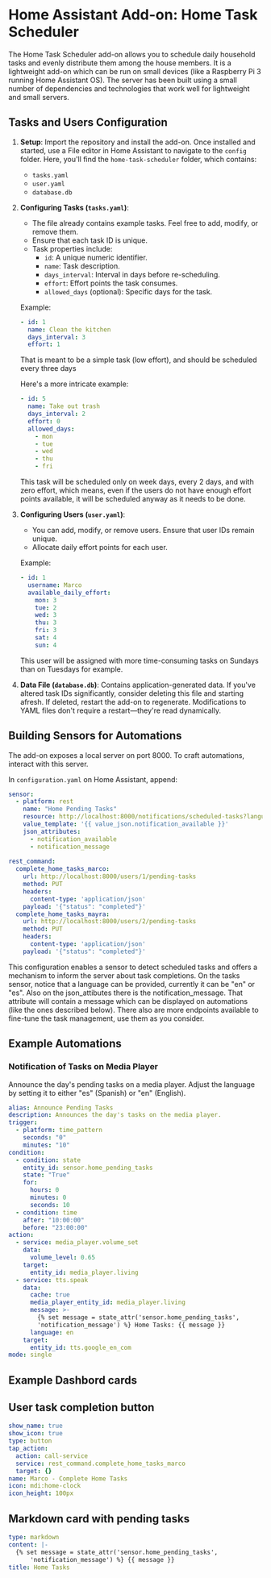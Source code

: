 # Home Assistant Add-on: Home Task Scheduler

The Home Task Scheduler add-on allows you to schedule daily household tasks and evenly distribute them among the house members.
It is a lightweight add-on which can be run on small devices (like a Raspberry Pi 3 running Home Assistant OS). The server has been built using a small number of dependencies and technologies that work well for lightweight and small servers.

## Tasks and Users Configuration

1. **Setup**: Import the repository and install the add-on. Once installed and started, use a File editor in Home Assistant to navigate to the `config` folder. Here, you'll find the `home-task-scheduler` folder, which contains:
    - `tasks.yaml`
    - `user.yaml`
    - `database.db`

2. **Configuring Tasks (`tasks.yaml`)**:
    - The file already contains example tasks. Feel free to add, modify, or remove them.
    - Ensure that each task ID is unique.
    - Task properties include:
        - `id`: A unique numeric identifier.
        - `name`: Task description.
        - `days_interval`: Interval in days before re-scheduling.
        - `effort`: Effort points the task consumes.
        - `allowed_days` (optional): Specific days for the task.

    Example:
    ```yaml
    - id: 1
      name: Clean the kitchen
      days_interval: 3
      effort: 1
    ```
    That is meant to be a simple task (low effort), and should be scheduled every three days

    Here's a more intricate example:
    ```yaml
    - id: 5
      name: Take out trash
      days_interval: 2
      effort: 0
      allowed_days:
        - mon
        - tue
        - wed
        - thu
        - fri
    ```
    This task will be scheduled only on week days, every 2 days, and with zero effort, which means, even if the users do not have enough effort points available, it will be scheduled anyway as it needs to be done.

3. **Configuring Users (`user.yaml`)**:
    - You can add, modify, or remove users. Ensure that user IDs remain unique.
    - Allocate daily effort points for each user.

    Example:
    ```yaml
    - id: 1
      username: Marco
      available_daily_effort:
        mon: 3
        tue: 2
        wed: 3
        thu: 3
        fri: 3
        sat: 4
        sun: 4
    ```
    This user will be assigned with more time-consuming tasks on Sundays than on Tuesdays for example.

4. **Data File (`database.db`)**: Contains application-generated data. If you've altered task IDs significantly, consider deleting this file and starting afresh. If deleted, restart the add-on to regenerate. Modifications to YAML files don't require a restart—they're read dynamically.

## Building Sensors for Automations

The add-on exposes a local server on port 8000. To craft automations, interact with this server.

In `configuration.yaml` on Home Assistant, append:

```yaml
sensor:
  - platform: rest
    name: "Home Pending Tasks"
    resource: http://localhost:8000/notifications/scheduled-tasks?language=en
    value_template: '{{ value_json.notification_available }}'
    json_attributes:
      - notification_available
      - notification_message
      
rest_command:
  complete_home_tasks_marco:
    url: http://localhost:8000/users/1/pending-tasks
    method: PUT
    headers:
      content-type: 'application/json'
    payload: '{"status": "completed"}'
  complete_home_tasks_mayra:
    url: http://localhost:8000/users/2/pending-tasks
    method: PUT
    headers:
      content-type: 'application/json'
    payload: '{"status": "completed"}'
```

This configuration enables a sensor to detect scheduled tasks and offers a mechanism to inform the server about task completions. 
On the tasks sensor, notice that a language can be provided, currently it can be "en" or "es". Also on the json_attibutes there is the notification_message. That attribute will contain a message which can be displayed on automations (like the ones described below). 
There also are more endpoints available to fine-tune the task management, use them as you consider.

## Example Automations

### Notification of Tasks on Media Player

Announce the day's pending tasks on a media player. Adjust the language by setting it to either "es" (Spanish) or "en" (English).

```yaml
alias: Announce Pending Tasks
description: Announces the day's tasks on the media player.
trigger:
  - platform: time_pattern
    seconds: "0"
    minutes: "10"
condition:
  - condition: state
    entity_id: sensor.home_pending_tasks
    state: "True"
    for:
      hours: 0
      minutes: 0
      seconds: 10
  - condition: time
    after: "10:00:00"
    before: "23:00:00"
action:
  - service: media_player.volume_set
    data:
      volume_level: 0.65
    target:
      entity_id: media_player.living
  - service: tts.speak
    data:
      cache: true
      media_player_entity_id: media_player.living
      message: >-
        {% set message = state_attr('sensor.home_pending_tasks',
        'notification_message') %} Home Tasks: {{ message }}
      language: en
    target:
      entity_id: tts.google_en_com
mode: single
```

## Example Dashbord cards

## User task completion button

```yaml
show_name: true
show_icon: true
type: button
tap_action:
  action: call-service
  service: rest_command.complete_home_tasks_marco
  target: {}
name: Marco - Complete Home Tasks
icon: mdi:home-clock
icon_height: 100px
```

## Markdown card with pending tasks

```yaml
type: markdown
content: |-
  {% set message = state_attr('sensor.home_pending_tasks',
      'notification_message') %} {{ message }}
title: Home Tasks
```